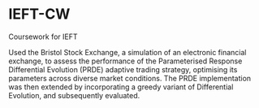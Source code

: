 # IEFT-CW
Coursework for IEFT

Used the Bristol Stock Exchange, a simulation of an electronic financial exchange, to assess the performance of the Parameterised Response Differential Evolution (PRDE) adaptive trading strategy, optimising its parameters across diverse market conditions. The PRDE implementation was then extended by incorporating a greedy variant of Differential Evolution, and subsequently evaluated.

